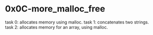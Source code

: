 # 0x0C-more_malloc_free

task 0: allocates memory using malloc.
task 1: concatenates two strings.
task 2: allocates memory for an array, using malloc.
